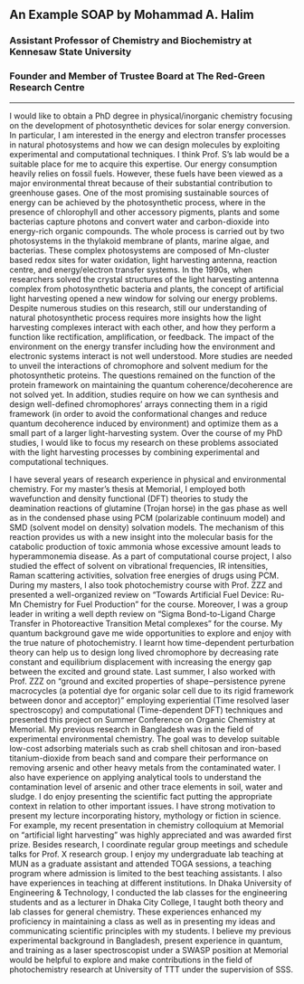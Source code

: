 
## An Example SOAP by Mohammad A. Halim 
### Assistant Professor of Chemistry and Biochemistry at Kennesaw State University
### Founder and Member of Trustee Board at The Red-Green Research Centre 
--------------------------------------------------------------------------------
I would like to obtain a PhD degree in physical/inorganic chemistry focusing on the development of photosynthetic devices for solar energy conversion. In particular, I am interested in the energy and electron transfer processes in natural photosystems and how we can design molecules by exploiting experimental and computational techniques. I think Prof. S’s lab would be a suitable place for me to acquire this expertise.
Our energy consumption heavily relies on fossil fuels. However, these fuels have been viewed as a major environmental threat because of their substantial contribution to greenhouse gases. One of the most promising sustainable sources of energy can be achieved by the photosynthetic process, where in the presence of chlorophyll and other accessory pigments, plants and some bacterias capture photons and convert water and carbon-dioxide into energy-rich organic compounds. The whole process is carried out by two photosystems in the thylakoid membrane of plants, marine algae, and bacterias. These complex photosystems are composed of Mn-cluster based redox sites for water oxidation, light harvesting antenna, reaction centre, and energy/electron transfer systems. In the 1990s, when researchers solved the crystal structures of the light harvesting antenna complex from photosynthetic bacteria and plants, the concept of artificial light harvesting opened a new window for solving our energy problems.
Despite numerous studies on this research, still our understanding of natural photosynthetic process requires more insights how the light harvesting complexes interact with each other, and how they perform a function like rectification, amplification, or feedback. The impact of the environment on the energy transfer including how the environment and electronic systems interact is not well understood. More studies are needed to unveil the interactions of chromophore and solvent medium for the photosynthetic proteins. The questions remained on the function of the protein framework on maintaining the quantum coherence/decoherence are not solved yet. In addition, studies require on how we can synthesis and design well-defined chromophores’ arrays connecting them in a rigid framework (in order to avoid the conformational changes and reduce quantum decoherence induced by environment) and optimize them as a small part of a larger light-harvesting system.
Over the course of my PhD studies, I would like to focus my research on these problems associated with the light harvesting processes by combining experimental and computational techniques. 

I have several years of research experience in physical and environmental chemistry. For my master’s thesis at Memorial, I employed both wavefunction and density functional (DFT) theories to study the deamination reactions of glutamine (Trojan horse) in the gas phase as well as in the condensed phase using PCM (polarizable continuum model) and SMD (solvent model on density) solvation models. The mechanism of this reaction provides us with a new insight into the molecular basis for the catabolic production of toxic ammonia whose excessive amount leads to hyperammonemia disease. As a part of computational course project, I also studied the effect of solvent on vibrational frequencies, IR intensities, Raman scattering activities, solvation free energies of drugs using PCM.  
During my masters, I also took photochemistry course with Prof. ZZZ and presented a well-organized review on “Towards Artificial Fuel Device: Ru-Mn Chemistry for Fuel Production” for the course. Moreover, I was a group leader in writing a well depth review on “Sigma Bond-to-Ligand Charge Transfer in Photoreactive Transition Metal complexes” for the course. My quantum background gave me wide opportunities to explore and enjoy with the true nature of photochemistry. I learnt how time-dependent perturbation theory can help us to design long lived chromophore by decreasing rate constant and equilibrium displacement with increasing the energy gap between the excited and ground state. Last summer, I also worked with Prof. ZZZ on “ground and excited properties of shape‒persistence pyrene macrocycles (a potential dye for organic solar cell due to its rigid framework between donor and acceptor)” employing experiential (Time resolved laser spectroscopy) and computational (Time-dependent DFT) techniques and presented this project on Summer Conference on Organic Chemistry at Memorial. 
My previous research in Bangladesh was in the field of experimental environmental chemistry. The goal was to develop suitable low-cost adsorbing materials such as crab shell chitosan and iron-based titanium-dioxide from beach sand and compare their performance on removing arsenic and other heavy metals from the contaminated water. I also have experience on applying analytical tools to understand the contamination level of arsenic and other trace elements in soil, water and sludge. 
I do enjoy presenting the scientific fact putting the appropriate context in relation to other important issues. I have strong motivation to present my lecture incorporating history, mythology or fiction in science. For example, my recent presentation in chemistry colloquium at Memorial on “artificial light harvesting” was highly appreciated and was awarded first prize. 
Besides research, I coordinate regular group meetings and schedule talks for Prof. X research group. I enjoy my undergraduate lab teaching at MUN as a graduate assistant and attended TOGA sessions, a teaching program where admission is limited to the best teaching assistants. I also have experiences in teaching at different institutions. In Dhaka University of Engineering & Technology, I conducted the lab classes for the engineering students and as a lecturer in Dhaka City College, I taught both theory and lab classes for general chemistry. These experiences enhanced my proficiency in maintaining a class as well as in presenting my ideas and communicating scientific principles with my students.
I believe my previous experimental background in Bangladesh, present experience in quantum, and training as a laser spectroscopist under a SWASP position at Memorial would be helpful to explore and make contributions in the field of photochemistry research at University of TTT under the supervision of SSS.
